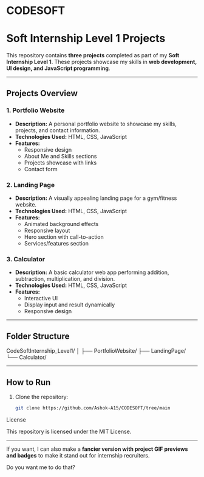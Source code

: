 # CODESOFT

# Soft Internship Level 1 Projects

This repository contains **three projects** completed as part of my **Soft Internship Level 1**. These projects showcase my skills in **web development, UI design, and JavaScript programming**.

---

## Projects Overview

### 1. Portfolio Website
- **Description:** A personal portfolio website to showcase my skills, projects, and contact information.
- **Technologies Used:** HTML, CSS, JavaScript
- **Features:**
  - Responsive design
  - About Me and Skills sections
  - Projects showcase with links
  - Contact form

### 2. Landing Page
- **Description:** A visually appealing landing page for a gym/fitness website.
- **Technologies Used:** HTML, CSS, JavaScript
- **Features:**
  - Animated background effects
  - Responsive layout
  - Hero section with call-to-action
  - Services/features section

### 3. Calculator
- **Description:** A basic calculator web app performing addition, subtraction, multiplication, and division.
- **Technologies Used:** HTML, CSS, JavaScript
- **Features:**
  - Interactive UI
  - Display input and result dynamically
  - Responsive design

---

## Folder Structure
CodeSoftInternship_Level1/
│
├── PortfolioWebsite/
├── LandingPage/
└── Calculator/


---

## How to Run

1. Clone the repository:
   ```bash
   git clone https://github.com/Ashok-A15/CODESOFT/tree/main


License

This repository is licensed under the MIT License.


---

If you want, I can also make a **fancier version with project GIF previews and badges** to make it stand out for internship recruiters.  

Do you want me to do that?
